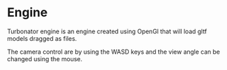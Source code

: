 # Engine
Turbonator engine is an engine created using OpenGl that will load gltf models dragged as files. 

The camera control are by using the WASD keys and the view angle can be changed using the mouse. 
